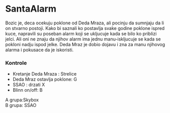 # SantaAlarm

Bozic je, deca ocekuju poklone od Deda Mraza, ali pocinju da sumnjaju da li on stvarno postoji.
Kako bi saznali ko postavlja svake godine poklone ispred kuce, napravili su poseban
alarm koji se ukljucuje kada se bilo ko priblizi jelci. Ali oni ne znaju da njihov alarm ima jednu
manu-iskljucuje se kada se pokloni nadju ispod jelke. Deda Mraz je dobio dojavu i zna za manu
njihovog alarma i pokusace da je iskoristi.

### Kontrole  

* Kretanje Deda Mraza : Strelice
* Deda Mraz ostavlja poklone: G
* SSAO : drzati X
* Blinn on/off: B


A grupa:Skybox  
B grupa: SSAO